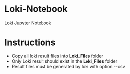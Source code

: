 # Loki-Notebook
Loki Jupyter Notebook 

# Instructions
- Copy all loki result files into **Loki_Files** folder
- Only Loki result should exist in the **Loki_Files** folder
- Result files must be generated by loki with option --csv
    
